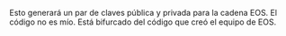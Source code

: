 Esto generará un par de claves pública y privada para la cadena EOS. El código no es mío.
Está bifurcado del código que creó el equipo de EOS. 
